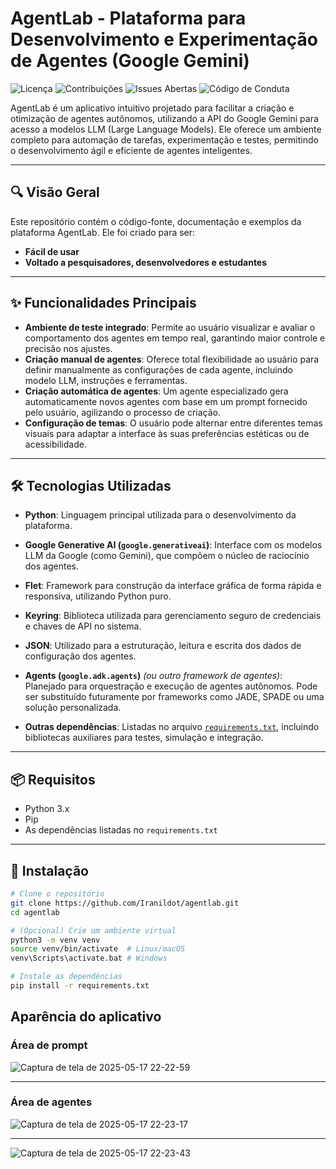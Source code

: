 # AgentLab - Plataforma para Desenvolvimento e Experimentação de Agentes (Google Gemini)

![Licença](https://img.shields.io/badge/licence-MIT-blue.svg)
![Contribuições](https://img.shields.io/badge/contributions-welcome-brightgreen.svg)
![Issues Abertas](https://img.shields.io/github/issues/Iranildot/agentlab)
![Código de Conduta](https://img.shields.io/badge/code%20of%20conduct-enforced-brightgreen)

AgentLab é um aplicativo intuitivo projetado para facilitar a criação e otimização de agentes autônomos, utilizando a API do Google Gemini para acesso a modelos LLM (Large Language Models). Ele oferece um ambiente completo para automação de tarefas, experimentação e testes, permitindo o desenvolvimento ágil e eficiente de agentes inteligentes.


---

## 🔍 Visão Geral

Este repositório contém o código-fonte, documentação e exemplos da plataforma AgentLab. Ele foi criado para ser:

- **Fácil de usar**
- **Voltado a pesquisadores, desenvolvedores e estudantes**

---

## ✨ Funcionalidades Principais

- **Ambiente de teste integrado**: Permite ao usuário visualizar e avaliar o comportamento dos agentes em tempo real, garantindo maior controle e precisão nos ajustes.
- **Criação manual de agentes**: Oferece total flexibilidade ao usuário para definir manualmente as configurações de cada agente, incluindo modelo LLM, instruções e ferramentas.
- **Criação automática de agentes**: Um agente especializado gera automaticamente novos agentes com base em um prompt fornecido pelo usuário, agilizando o processo de criação.
- **Configuração de temas**: O usuário pode alternar entre diferentes temas visuais para adaptar a interface às suas preferências estéticas ou de acessibilidade.

---

## 🛠️ Tecnologias Utilizadas

- **Python**: Linguagem principal utilizada para o desenvolvimento da plataforma.

- **Google Generative AI (`google.generativeai`)**: Interface com os modelos LLM da Google (como Gemini), que compõem o núcleo de raciocínio dos agentes.

- **Flet**: Framework para construção da interface gráfica de forma rápida e responsiva, utilizando Python puro.

- **Keyring**: Biblioteca utilizada para gerenciamento seguro de credenciais e chaves de API no sistema.

- **JSON**: Utilizado para a estruturação, leitura e escrita dos dados de configuração dos agentes.

- **Agents (`google.adk.agents`)** *(ou outro framework de agentes)*: Planejado para orquestração e execução de agentes autônomos. Pode ser substituído futuramente por frameworks como JADE, SPADE ou uma solução personalizada.

- **Outras dependências**: Listadas no arquivo [`requirements.txt`](requirements.txt), incluindo bibliotecas auxiliares para testes, simulação e integração.


---

## 📦 Requisitos

- Python 3.x
- Pip
- As dependências listadas no `requirements.txt`

---

## 🚀 Instalação

```bash
# Clone o repositório
git clone https://github.com/Iranildot/agentlab.git
cd agentlab

# (Opcional) Crie um ambiente virtual
python3 -m venv venv
source venv/bin/activate  # Linux/macOS
venv\Scripts\activate.bat # Windows

# Instale as dependências
pip install -r requirements.txt
```

## Aparência do aplicativo

### Área de prompt

![Captura de tela de 2025-05-17 22-22-59](https://github.com/user-attachments/assets/318a3705-7288-45a2-9248-dbeafb2fb7a9)

---

### Área de agentes


![Captura de tela de 2025-05-17 22-23-17](https://github.com/user-attachments/assets/6dbcb6fc-59b3-44ab-91d7-eccc781fa2cd)

---

![Captura de tela de 2025-05-17 22-23-43](https://github.com/user-attachments/assets/8a6901a3-29ae-43e8-97ec-8d090bbd190a)
